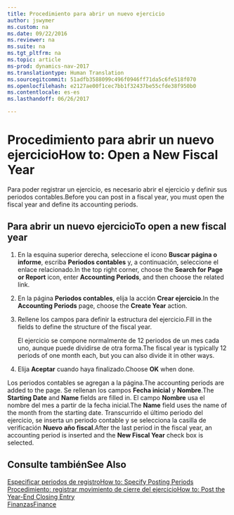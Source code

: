```yaml
---
title: Procedimiento para abrir un nuevo ejercicio
author: jswymer
ms.custom: na
ms.date: 09/22/2016
ms.reviewer: na
ms.suite: na
ms.tgt_pltfrm: na
ms.topic: article
ms-prod: dynamics-nav-2017
ms.translationtype: Human Translation
ms.sourcegitcommit: 51adfb3588099c496f0946ff71da5c6fe518f070
ms.openlocfilehash: e2127ae00f1cec7bb1f32437be55cfde38f950b0
ms.contentlocale: es-es
ms.lasthandoff: 06/26/2017

---
```


# <a name="how-to-open-a-new-fiscal-year"></a><span data-ttu-id="44daf-102">Procedimiento para abrir un nuevo ejercicio</span><span class="sxs-lookup"><span data-stu-id="44daf-102">How to: Open a New Fiscal Year</span></span>
<span data-ttu-id="44daf-103">Para poder registrar un ejercicio, es necesario abrir el ejercicio y definir sus periodos contables.</span><span class="sxs-lookup"><span data-stu-id="44daf-103">Before you can post in a fiscal year, you must open the fiscal year and define its accounting periods.</span></span>

## <a name="to-open-a-new-fiscal-year"></a><span data-ttu-id="44daf-104">Para abrir un nuevo ejercicio</span><span class="sxs-lookup"><span data-stu-id="44daf-104">To open a new fiscal year</span></span>
1. <span data-ttu-id="44daf-105">En la esquina superior derecha, seleccione el icono **Buscar página o informe**, escriba **Periodos contables** y, a continuación, seleccione el enlace relacionado.</span><span class="sxs-lookup"><span data-stu-id="44daf-105">In the top right corner, choose the **Search for Page or Report** icon, enter **Accounting Periods**, and then choose the related link.</span></span>
2. <span data-ttu-id="44daf-106">En la página **Periodos contables**, elija la acción **Crear ejercicio**.</span><span class="sxs-lookup"><span data-stu-id="44daf-106">In the **Accounting Periods** page, choose the **Create Year** action.</span></span>
3. <span data-ttu-id="44daf-107">Rellene los campos para definir la estructura del ejercicio.</span><span class="sxs-lookup"><span data-stu-id="44daf-107">Fill in the fields to define the structure of the fiscal year.</span></span>

    <span data-ttu-id="44daf-108">El ejercicio se compone normalmente de 12 periodos de un mes cada uno, aunque puede dividirse de otra forma.</span><span class="sxs-lookup"><span data-stu-id="44daf-108">The fiscal year is typically 12 periods of one month each, but you can also divide it in other ways.</span></span>
4. <span data-ttu-id="44daf-109">Elija **Aceptar** cuando haya finalizado.</span><span class="sxs-lookup"><span data-stu-id="44daf-109">Choose **OK** when done.</span></span>

<span data-ttu-id="44daf-110">Los periodos contables se agregan a la página.</span><span class="sxs-lookup"><span data-stu-id="44daf-110">The accounting periods are added to the page.</span></span> <span data-ttu-id="44daf-111">Se rellenan los campos **Fecha inicial** y **Nombre**.</span><span class="sxs-lookup"><span data-stu-id="44daf-111">The **Starting Date** and **Name** fields are filled in.</span></span> <span data-ttu-id="44daf-112">El campo **Nombre** usa el nombre del mes a partir de la fecha inicial.</span><span class="sxs-lookup"><span data-stu-id="44daf-112">The **Name** field uses the name of the month from the starting date.</span></span> <span data-ttu-id="44daf-113">Transcurrido el último periodo del ejercicio, se inserta un periodo contable y se selecciona la casilla de verificación **Nuevo año fiscal**.</span><span class="sxs-lookup"><span data-stu-id="44daf-113">After the last period in the fiscal year, an accounting period is inserted and the **New Fiscal Year** check box is selected.</span></span>


## <a name="see-also"></a><span data-ttu-id="44daf-114">Consulte también</span><span class="sxs-lookup"><span data-stu-id="44daf-114">See Also</span></span>
[<span data-ttu-id="44daf-115">Especificar periodos de registro</span><span class="sxs-lookup"><span data-stu-id="44daf-115">How to: Specify Posting Periods</span></span>](finance-setup-how-specify-posting-periods.md)  
[<span data-ttu-id="44daf-116">Procedimiento: registrar movimiento de cierre del ejercicio</span><span class="sxs-lookup"><span data-stu-id="44daf-116">How to: Post the Year-End Closing Entry</span></span>](year-how-post-year-end-close-entry.md)  
[<span data-ttu-id="44daf-117">Finanzas</span><span class="sxs-lookup"><span data-stu-id="44daf-117">Finance</span></span>](finance-setup.md)  

